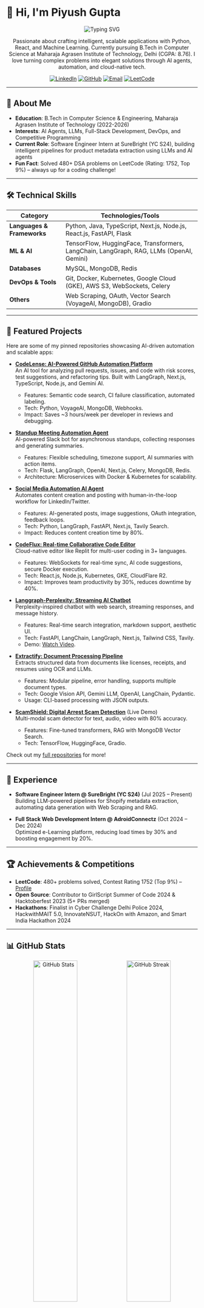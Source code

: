 # 👋 Hi, I'm Piyush Gupta

<p align="center">
  <img src="https://readme-typing-svg.herokuapp.com?font=Fira+Code&size=22&pause=1000&color=4CAF50&center=true&vCenter=true&width=435&lines=AI+Enthusiast;Full-Stack+Developer;ML+Engineer;Building+Scalable+Intelligent+Apps" alt="Typing SVG" />
</p>

<p align="center">
  Passionate about crafting intelligent, scalable applications with Python, React, and Machine Learning. Currently pursuing B.Tech in Computer Science at Maharaja Agrasen Institute of Technology, Delhi (CGPA: 8.76). I love turning complex problems into elegant solutions through AI agents, automation, and cloud-native tech.
</p>

<p align="center">
  <a href="https://www.linkedin.com/in/piyush-gupta-1010/"><img src="https://img.shields.io/badge/LinkedIn-0077B5?style=for-the-badge&logo=linkedin&logoColor=white" alt="LinkedIn"></a>
  <a href="https://github.com/piyush-gpt"><img src="https://img.shields.io/badge/GitHub-100000?style=for-the-badge&logo=github&logoColor=white" alt="GitHub"></a>
  <a href="mailto:piyushgpt10102004@gmail.com"><img src="https://img.shields.io/badge/Email-D14836?style=for-the-badge&logo=gmail&logoColor=white" alt="Email"></a>
  <a href="https://leetcode.com/u/piyush-gpt/"><img src="https://img.shields.io/badge/LeetCode-FFA116?style=for-the-badge&logo=LeetCode&logoColor=black" alt="LeetCode"></a>
</p>

---

## 🚀 About Me

- **Education**: B.Tech in Computer Science & Engineering, Maharaja Agrasen Institute of Technology (2022-2026)
- **Interests**: AI Agents, LLMs, Full-Stack Development, DevOps, and Competitive Programming
- **Current Role**: Software Engineer Intern at SureBright (YC S24), building intelligent pipelines for product metadata extraction using LLMs and AI agents
- **Fun Fact**: Solved 480+ DSA problems on LeetCode (Rating: 1752, Top 9%) – always up for a coding challenge!

---

## 🛠️ Technical Skills

| Category          | Technologies/Tools |
|-------------------|--------------------|
| **Languages & Frameworks** | Python, Java, TypeScript, Next.js, Node.js, React.js, FastAPI, Flask |
| **ML & AI**       | TensorFlow, HuggingFace, Transformers, LangChain, LangGraph, RAG, LLMs (OpenAI, Gemini) |
| **Databases**     | MySQL, MongoDB, Redis |
| **DevOps & Tools**| Git, Docker, Kubernetes, Google Cloud (GKE), AWS S3, WebSockets, Celery |
| **Others**        | Web Scraping, OAuth, Vector Search (VoyageAI, MongoDB), Gradio |

---

## 🌟 Featured Projects

Here are some of my pinned repositories showcasing AI-driven automation and scalable apps:

- **[CodeLense: AI-Powered GitHub Automation Platform](https://github.com/piyush-gpt/code-lense)**  
  An AI tool for analyzing pull requests, issues, and code with risk scores, test suggestions, and refactoring tips. Built with LangGraph, Next.js, TypeScript, Node.js, and Gemini AI.  
  - Features: Semantic code search, CI failure classification, automated labeling.  
  - Tech: Python, VoyageAI, MongoDB, Webhooks.  
  - Impact: Saves ~3 hours/week per developer in reviews and debugging.

- **[Standup Meeting Automation Agent](https://github.com/piyush-gpt/standup-meeting-automation-agent)**  
  AI-powered Slack bot for asynchronous standups, collecting responses and generating summaries.  
  - Features: Flexible scheduling, timezone support, AI summaries with action items.  
  - Tech: Flask, LangGraph, OpenAI, Next.js, Celery, MongoDB, Redis.  
  - Architecture: Microservices with Docker & Kubernetes for scalability.

- **[Social Media Automation AI Agent](https://github.com/piyush-gpt/Social-Media-Automation-AI-Agent)**  
  Automates content creation and posting with human-in-the-loop workflow for LinkedIn/Twitter.  
  - Features: AI-generated posts, image suggestions, OAuth integration, feedback loops.  
  - Tech: Python, LangGraph, FastAPI, Next.js, Tavily Search.  
  - Impact: Reduces content creation time by 80%.

- **[CodeFlux: Real-time Collaborative Code Editor](https://github.com/piyush-gpt/CodeFlux)**  
  Cloud-native editor like Replit for multi-user coding in 3+ languages.  
  - Features: WebSockets for real-time sync, AI code suggestions, secure Docker execution.  
  - Tech: React.js, Node.js, Kubernetes, GKE, CloudFlare R2.  
  - Impact: Improves team productivity by 30%, reduces downtime by 40%.

- **[Langgraph-Perplexity: Streaming AI Chatbot](https://github.com/piyush-gpt/Langgraph-Perplexity-)**  
  Perplexity-inspired chatbot with web search, streaming responses, and message history.  
  - Features: Real-time search integration, markdown support, aesthetic UI.  
  - Tech: FastAPI, LangChain, LangGraph, Next.js, Tailwind CSS, Tavily.  
  - Demo: [Watch Video](https://www.youtube.com/watch?v=9erokpbu_ZA).

- **[Extractify: Document Processing Pipeline](https://github.com/piyush-gpt/Extractify)**  
  Extracts structured data from documents like licenses, receipts, and resumes using OCR and LLMs.  
  - Features: Modular pipeline, error handling, supports multiple document types.  
  - Tech: Google Vision API, Gemini LLM, OpenAI, LangChain, Pydantic.  
  - Usage: CLI-based processing with JSON outputs.

- **[ScamShield: Digital Arrest Scam Detection](https://scamshield-demo.com)** (Live Demo)  
  Multi-modal scam detector for text, audio, video with 80% accuracy.  
  - Features: Fine-tuned transformers, RAG with MongoDB Vector Search.  
  - Tech: TensorFlow, HuggingFace, Gradio.

Check out my [full repositories](https://github.com/piyush-gpt?tab=repositories) for more!

---

## 💼 Experience

- **Software Engineer Intern @ SureBright (YC S24)** (Jul 2025 – Present)  
  Building LLM-powered pipelines for Shopify metadata extraction, automating data generation with Web Scraping and RAG.

- **Full Stack Web Development Intern @ AdroidConnectz** (Oct 2024 – Dec 2024)  
  Optimized e-Learning platform, reducing load times by 30% and boosting engagement by 20%.

---

## 🏆 Achievements & Competitions

- **LeetCode**: 480+ problems solved, Contest Rating 1752 (Top 9%) – [Profile](https://leetcode.com/u/piyush-gpt/)
- **Open Source**: Contributor to GirlScript Summer of Code 2024 & Hacktoberfest 2023 (5+ PRs merged)
- **Hackathons**: Finalist in Cyber Challenge Delhi Police 2024, HackwithMAIT 5.0, InnovateNSUT, HackOn with Amazon, and Smart India Hackathon 2024

---

## 📊 GitHub Stats

<p align="center">
  <img src="https://github-readme-stats.vercel.app/api?username=piyush-gpt&show_icons=true&theme=radical" alt="GitHub Stats" width="48%" />
  <img src="https://github-readme-streak-stats.herokuapp.com/?user=piyush-gpt&theme=radical" alt="GitHub Streak" width="48%" />
</p>

<p align="center">
  <img src="https://github-readme-stats.vercel.app/api/top-langs/?username=piyush-gpt&layout=compact&theme=radical" alt="Top Languages" />
</p>

---

## 📫 Get in Touch

- Email: piyushgpt10102004@gmail.com
- Phone: +91 8447292422
- LinkedIn: [piyush-gupta-1010](https://www.linkedin.com/in/piyush-gupta-1010/)
- GitHub: [piyush-gpt](https://github.com/piyush-gpt)

Feel free to reach out for collaborations, opportunities, or just to chat about AI and tech!

<p align="center">
  <img src="https://visitor-badge.laobi.icu/badge?page_id=piyush-gpt.piyush-gpt" alt="Visitors">
</p>
